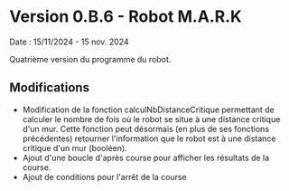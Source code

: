 # Version 0.B.6 - Robot M.A.R.K

Date : 15/11/2024 - 15 nov. 2024<br />

Quatrième version du programme du robot.

## Modifications

- Modification de la fonction calculNbDistanceCritique permettant de calculer le nombre de fois où le robot se situe à une distance critique d'un mur. Cette fonction peut désormais (en plus de ses fonctions précédentes) retourner l'information que le robot est à une distance critique d'un mur (booléen).
- Ajout d'une boucle d'après course pour afficher les résultats de la course.
- Ajout de conditions pour l'arrêt de la course
